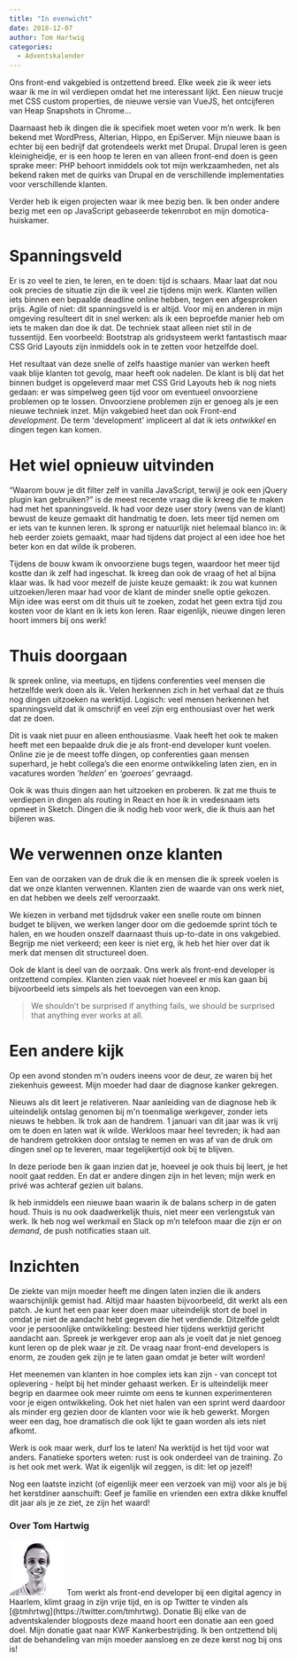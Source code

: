 ```yaml
---
title: "In evenwicht"
date: 2018-12-07
author: Tom Hartwig
categories: 
  - Adventskalender
---
```

Ons front-end vakgebied is ontzettend breed. Elke week zie ik weer iets waar ik me in wil verdiepen omdat het me interessant lijkt. Een nieuw trucje met CSS custom properties, de nieuwe versie van VueJS, het ontcijferen van Heap Snapshots in Chrome…

Daarnaast heb ik dingen die ik specifiek moet weten voor m’n werk. Ik ben bekend met WordPress, Alterian, Hippo, en EpiServer. Mijn nieuwe baan is echter bij een bedrijf dat grotendeels werkt met Drupal. Drupal leren is geen kleinigheidje, er is een hoop te leren en van alleen front-end doen is geen sprake meer: PHP behoort inmiddels ook tot mijn werkzaamheden, net als bekend raken met de quirks van Drupal en de verschillende implementaties voor verschillende klanten.

Verder heb ik eigen projecten waar ik mee bezig ben. Ik ben onder andere bezig met een op JavaScript gebaseerde tekenrobot en mijn domotica-huiskamer.

# Spanningsveld

Er is zo veel te zien, te leren, en te doen: tijd is schaars. Maar laat dat nou ook precies de situatie zijn die ik veel zie tijdens mijn werk. Klanten willen iets binnen een bepaalde deadline online hebben, tegen een afgesproken prijs. Agile of niet: dit spanningsveld is er altijd. Voor mij en anderen in mijn omgeving resulteert dit in snel werken: als ik een beproefde manier heb om iets te maken dan doe ik dat. De techniek staat alleen niet stil in de tussentijd. Een voorbeeld: Bootstrap als gridsysteem werkt fantastisch maar CSS Grid Layouts zijn inmiddels ook in te zetten voor hetzelfde doel.

Het resultaat van deze snelle of zelfs haastige manier van werken heeft vaak blije klanten tot gevolg, maar heeft ook nadelen. De klant is blij dat het binnen budget is opgeleverd maar met CSS Grid Layouts heb ik nog niets gedaan: er was simpelweg geen tijd voor om eventueel onvoorziene problemen op te lossen. Onvoorziene problemen zijn er genoeg als je een nieuwe techniek inzet. Mijn vakgebied heet dan ook Front-end _development_. De term 'development' impliceert al dat ik iets _ontwikkel_ en dingen tegen kan komen.

# Het wiel opnieuw uitvinden

“Waarom bouw je dit filter zelf in vanilla JavaScript, terwijl je ook een jQuery plugin kan gebruiken?” is de meest recente vraag die ik kreeg die te maken had met het spanningsveld. Ik had voor deze user story (wens van de klant) bewust de keuze gemaakt dit handmatig te doen. Iets meer tijd nemen om er iets van te kunnen leren. Ik sprong er natuurlijk niet helemaal blanco in: ik heb eerder zoiets gemaakt, maar had tijdens dat project al een idee hoe het beter kon en dat wilde ik proberen.

Tijdens de bouw kwam ik onvoorziene bugs tegen, waardoor het meer tijd kostte dan ik zelf had ingeschat. Ik kreeg dan ook de vraag of het al bijna klaar was. Ik had voor mezelf de juiste keuze gemaakt: ik zou wat kunnen uitzoeken/leren maar had voor de klant de minder snelle optie gekozen. Mijn idee was eerst om dit thuis uit te zoeken, zodat het geen extra tijd zou kosten voor de klant en ik iets kon leren. Raar eigenlijk, nieuwe dingen leren hoort immers bij ons werk!

# Thuis doorgaan

Ik spreek online, via meetups, en tijdens conferenties veel mensen die hetzelfde werk doen als ik. Velen herkennen zich in het verhaal dat ze thuis nog dingen uitzoeken na werktijd. Logisch: veel mensen herkennen het spanningsveld dat ik omschrijf en veel zijn erg enthousiast over het werk dat ze doen.

Dit is vaak niet puur en alleen enthousiasme. Vaak heeft het ook te maken heeft met een bepaalde druk die je als front-end developer kunt voelen. Online zie je de meest toffe dingen, op conferenties gaan mensen superhard, je hebt collega’s die een enorme ontwikkeling laten zien, en in vacatures worden _‘helden’_ en _‘goeroes’_ gevraagd.

Ook ik was thuis dingen aan het uitzoeken en proberen. Ik zat me thuis te verdiepen in dingen als routing in React en hoe ik in vredesnaam iets opmeet in Sketch. Dingen die ik nodig heb voor werk, die ik thuis aan het bijleren was.

# We verwennen onze klanten

Een van de oorzaken van de druk die ik en mensen die ik spreek voelen is dat we onze klanten verwennen. Klanten zien de waarde van ons werk niet, en dat hebben we deels zelf veroorzaakt.

We kiezen in verband met tijdsdruk vaker een snelle route om binnen budget te blijven, we werken langer door om die gedoemde sprint tóch te halen, en we houden onszelf daarnaast thuis up-to-date in ons vakgebied. Begrijp me niet verkeerd; een keer is niet erg, ik heb het hier over dat ik merk dat mensen dit structureel doen.

Ook de klant is deel van de oorzaak. Ons werk als front-end developer is ontzettend complex. Klanten zien vaak niet hoeveel er mis kan gaan bij bijvoorbeeld iets simpels als het toevoegen van een knop.

> We shouldn’t be surprised if anything fails, we should be surprised that anything ever works at all.

# Een andere kijk

Op een avond stonden m'n ouders ineens voor de deur, ze waren bij het ziekenhuis geweest. Mijn moeder had daar de diagnose kanker gekregen.

Nieuws als dit leert je relativeren. Naar aanleiding van de diagnose heb ik uiteindelijk ontslag genomen bij m'n toenmalige werkgever, zonder iets nieuws te hebben. Ik trok aan de handrem. 1 januari van dit jaar was ik vrij om te doen en laten wat ik wilde. Werkloos maar heel tevreden; ik had aan de handrem getrokken door ontslag te nemen en was af van de druk om dingen snel op te leveren, maar tegelijkertijd ook bij te blijven.

In deze periode ben ik gaan inzien dat je, hoeveel je ook thuis bij leert, je het nooit gaat redden. En dat er andere dingen zijn in het leven; mijn werk en privé was achteraf gezien uit balans.

Ik heb inmiddels een nieuwe baan waarin ik de balans scherp in de gaten houd. Thuis is nu ook daadwerkelijk thuis, niet meer een verlengstuk van werk. Ik heb nog wel werkmail en Slack op m’n telefoon maar die zijn er _on demand_, de push notificaties staan uit.

# Inzichten

De ziekte van mijn moeder heeft me dingen laten inzien die ik anders waarschijnlijk gemist had. Altijd maar haasten bijvoorbeeld, dit werkt als een patch. Je kunt het een paar keer doen maar uiteindelijk stort de boel in omdat je niet de aandacht hebt gegeven die het verdiende. Ditzelfde geldt voor je persoonlijke ontwikkeling: besteed hier tijdens werktijd gericht aandacht aan. Spreek je werkgever erop aan als je voelt dat je niet genoeg kunt leren op de plek waar je zit. De vraag naar front-end developers is enorm, ze zouden gek zijn je te laten gaan omdat je beter wilt worden!

Het meenemen van klanten in hoe complex iets kan zijn - van concept tot oplevering - helpt bij het minder gehaast werken. Er is uiteindelijk meer begrip en daarmee ook meer ruimte om eens te kunnen experimenteren voor je eigen ontwikkeling. Ook het niet halen van een sprint werd daardoor als minder erg gezien door de klanten voor wie ik heb gewerkt. Morgen weer een dag, hoe dramatisch die ook lijkt te gaan worden als iets niet afkomt.

Werk is ook maar werk, durf los te laten! Na werktijd is het tijd voor wat anders. Fanatieke sporters weten: rust is ook onderdeel van de training. Zo is het ook met werk. Wat ik eigenlijk wil zeggen, is dit: let op jezelf!

Nog een laatste inzicht (of eigenlijk meer een verzoek van mij) voor als je bij het kerstdiner aanschuift: Geef je familie en vrienden een extra dikke knuffel dit jaar als je ze ziet, ze zijn het waard!

### Over Tom Hartwig
<img src="/_img/adventskalender/tomhartwig.jpg" alt="Foto van Tom Hartwig" class="floating-portrait" /> 
Tom werkt als front-end developer bij een digital agency in Haarlem, klimt graag in zijn vrije tijd, en is op Twitter te vinden als [@tmhrtwg](https://twitter.com/tmhrtwg).
Donatie
Bij elke van de adventskalender blogposts deze maand hoort een donatie aan een goed doel. Mijn donatie gaat naar KWF Kankerbestrijding. Ik ben ontzettend blij dat de behandeling van mijn moeder aansloeg en ze deze kerst nog bij ons is!
